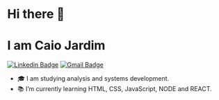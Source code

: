 # Hi there 👋

# I am Caio Jardim

[![Linkedin Badge](https://img.shields.io/badge/-Caio%20Jardim-00875f?style=flat-square&logo=Linkedin&logoColor=white&link=https://www.linkedin.com/in/caio-jardim-361b511b4/)](https://www.linkedin.com/in/caio-jardim-361b511b4/) 
[![Gmail Badge](https://img.shields.io/badge/-caiojardim88@gmail.com-00875f?style=flat-square&logo=Gmail&logoColor=white&link=mailto:caiojardim88@gmail.com)](mailto:caiojardim88@gmail.com)

- 🎓 I am studying analysis and systems development.
- 📚 I’m currently learning HTML, CSS, JavaScript, NODE and REACT.


